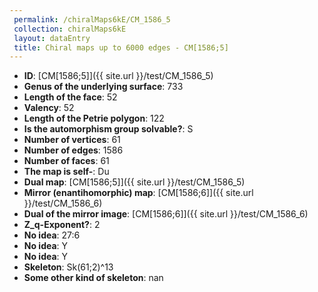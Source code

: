 ```yaml
--- 
 permalink: /chiralMaps6kE/CM_1586_5 
 collection: chiralMaps6kE
 layout: dataEntry
 title: Chiral maps up to 6000 edges - CM[1586;5]
---
```


- **ID**: [CM[1586;5]]({{ site.url }}/test/CM_1586_5)
- **Genus of the underlying surface**: 733
- **Length of the face**: 52
- **Valency**: 52
- **Length of the Petrie polygon**: 122
- **Is the automorphism group solvable?**: S
- **Number of vertices**: 61
- **Number of edges**: 1586
- **Number of faces**: 61
- **The map is self-**: Du
- **Dual map**: [CM[1586;5]]({{ site.url }}/test/CM_1586_5)
- **Mirror (enantihomorphic) map**: [CM[1586;6]]({{ site.url }}/test/CM_1586_6)
- **Dual of the mirror image**: [CM[1586;6]]({{ site.url }}/test/CM_1586_6)
- **Z_q-Exponent?**: 2
- **No idea**:  27:6
- **No idea**: Y
- **No idea**: Y
- **Skeleton**: Sk(61;2)^13
- **Some other kind of skeleton**: nan
